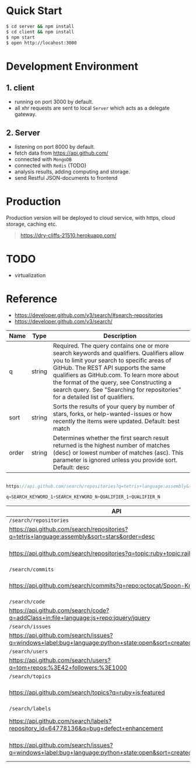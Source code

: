 # Quick Start

```bash
$ cd server && npm install
$ cd client && npm install
$ npm start
$ open http://locahost:3000
```

# Development Environment
## 1. client

- running on port 3000 by default.
- all xhr requests are sent to local `Server` which acts as a delegate gateway.

## 2. Server

- listening on port 8000 by default.
- fetch data from https://api.github.com/
- connected with `MongoDB`
- connected with `Redis` (TODO)
- analysis results, adding computing and storage.
- send Restful JSON-documents to frontend

# Production

Production version will be deployed to cloud service, with https, cloud storage, caching etc.

> https://dry-cliffs-21510.herokuapp.com/


# TODO

- virtualization


# Reference

- https://developer.github.com/v3/search/#search-repositories
- https://developer.github.com/v3/search/

| Name | Type | Description |
| -- | -- | -- |
| q | string | Required. The query contains one or more search keywords and qualifiers. Qualifiers allow you to limit your search to specific areas of GitHub. The REST API supports the same qualifiers as GitHub.com. To learn more about the format of the query, see Constructing a search query. See "Searching for repositories" for a detailed list of qualifiers. |
| sort | string | Sorts the results of your query by number of stars, forks, or help-wanted-issues or how recently the items were updated. Default: best match |
| order | string | Determines whether the first search result returned is the highest number of matches (desc) or lowest number of matches (asc). This parameter is ignored unless you provide sort. Default: desc |

```javascript

https://api.github.com/search/repositories?q=tetris+language:assembly&sort=stars&order=desc

q=SEARCH_KEYWORD_1+SEARCH_KEYWORD_N+QUALIFIER_1+QUALIFIER_N

```

| API | Description |
| -- | -- |
|`/search/repositories`| |
|https://api.github.com/search/repositories?q=tetris+language:assembly&sort=stars&order=desc| |
|https://api.github.com/search/repositories?q=topic:ruby+topic:rails|Accept: application/vnd.github.mercy-preview+json|
|`/search/commits `| |
|https://api.github.com/search/commits?q=repo:octocat/Spoon-Knife+css |Accept: application/vnd.github.cloak-preview |
|`/search/code` | |
|https://api.github.com/search/code?q=addClass+in:file+language:js+repo:jquery/jquery | |
|`/search/issues` | |
|https://api.github.com/search/issues?q=windows+label:bug+language:python+state:open&sort=created&order=asc | |
|`/search/users`| |
|https://api.github.com/search/users?q=tom+repos:%3E42+followers:%3E1000 | |
|`/search/topics` | |
|https://api.github.com/search/topics?q=ruby+is:featured |Accept: application/vnd.github.mercy-preview+json |
|`/search/labels` | |
|https://api.github.com/search/labels?repository_id=64778136&q=bug+defect+enhancement |Accept: application/vnd.github.symmetra-preview+json |
|https://api.github.com/search/issues?q=windows+label:bug+language:python+state:open&sort=created&order=asc |Accept: application/vnd.github.v3.text-match+json |

